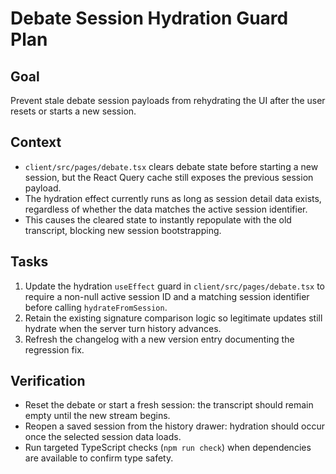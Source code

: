 <!--
 * Author: gpt-5-codex
 * Date: 2025-10-22 00:01 UTC
 * PURPOSE: Outline the fix for the debate session hydration regression that repopulates cleared state when
 *          the cached session detail query still holds stale data.
 * SRP/DRY check: Pass - Focused troubleshooting note specific to the debate session hydration guard.
 -->
# Debate Session Hydration Guard Plan

## Goal
Prevent stale debate session payloads from rehydrating the UI after the user resets or starts a new session.

## Context
- `client/src/pages/debate.tsx` clears debate state before starting a new session, but the React Query cache still
  exposes the previous session payload.
- The hydration effect currently runs as long as session detail data exists, regardless of whether the data matches
  the active session identifier.
- This causes the cleared state to instantly repopulate with the old transcript, blocking new session bootstrapping.

## Tasks
1. Update the hydration `useEffect` guard in `client/src/pages/debate.tsx` to require a non-null active session ID
   and a matching session identifier before calling `hydrateFromSession`.
2. Retain the existing signature comparison logic so legitimate updates still hydrate when the server turn history
   advances.
3. Refresh the changelog with a new version entry documenting the regression fix.

## Verification
- Reset the debate or start a fresh session: the transcript should remain empty until the new stream begins.
- Reopen a saved session from the history drawer: hydration should occur once the selected session data loads.
- Run targeted TypeScript checks (`npm run check`) when dependencies are available to confirm type safety.
